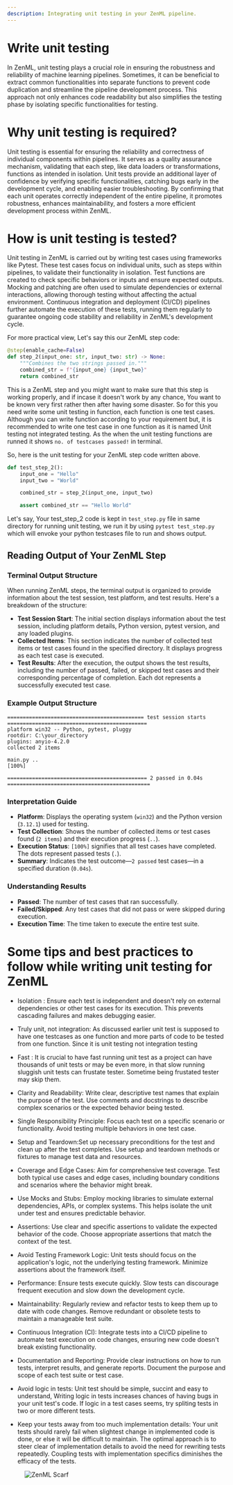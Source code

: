 ```yaml
---
description: Integrating unit testing in your ZenML pipeline.
---
```


# Write unit testing
In ZenML, unit testing plays a crucial role in ensuring the robustness and reliability of machine learning pipelines. Sometimes, it can be beneficial to extract common functionalities into separate functions to prevent code duplication and streamline the pipeline development process. This approach not only enhances code readability but also simplifies the testing phase by isolating specific functionalities for testing.

# Why unit testing is required?
Unit testing is essential for ensuring the reliability and correctness of individual components within pipelines. It serves as a quality assurance mechanism, validating that each step, like data loaders or transformations, functions as intended in isolation. Unit tests provide an additional layer of confidence by verifying specific functionalities, catching bugs early in the development cycle, and enabling easier troubleshooting. By confirming that each unit operates correctly independent of the entire pipeline, it promotes robustness, enhances maintainability, and fosters a more efficient development process within ZenML.

# How is unit testing is tested?
Unit testing in ZenML is carried out by writing test cases using frameworks like Pytest. These test cases focus on individual units, such as steps within pipelines, to validate their functionality in isolation. Test functions are created to check specific behaviors or inputs and ensure expected outputs. Mocking and patching are often used to simulate dependencies or external interactions, allowing thorough testing without affecting the actual environment. Continuous integration and deployment (CI/CD) pipelines further automate the execution of these tests, running them regularly to guarantee ongoing code stability and reliability in ZenML's development cycle.

For more practical view, Let's say this our ZenML step code:

```python
@step(enable_cache=False)
def step_2(input_one: str, input_two: str) -> None:
    """Combines the two strings passed in."""
    combined_str = f"{input_one} {input_two}"
    return combined_str
```

This is a ZenML step and you might want to make sure that this step is working properly, and if incase it doesn't work by any chance, You want to be known very first rather then after having some disaster. So for this you need write some unit testing in function, each function is one test cases. Although you can write function according to your requirement but, it is recommended to write one test case in one function as it is named Unit testing not integrated testing. As the when the unit testing functions are runned it shows `no. of testcases passed!` in terminal.

So, here is the unit testing for your ZenML step code written above.

```Python
def test_step_2():
    input_one = "Hello"
    input_two = "World"

    combined_str = step_2(input_one, input_two)

    assert combined_str == "Hello World"

```
Let's say, Your test_step_2 code is kept in `test_step.py` file in same directory for running unit testing, we run it by using `pytest test_step.py` which will envoke your python testcases file to run and shows output.

<!--Reading Output-->

## Reading Output of Your ZenML Step

### Terminal Output Structure
When running ZenML steps, the terminal output is organized to provide information about the test session, test platform, and test results. Here's a breakdown of the structure:

- **Test Session Start**: The initial section displays information about the test session, including platform details, Python version, pytest version, and any loaded plugins.
- **Collected Items**: This section indicates the number of collected test items or test cases found in the specified directory. It displays progress as each test case is executed.
- **Test Results**: After the execution, the output shows the test results, including the number of passed, failed, or skipped test cases and their corresponding percentage of completion. Each dot represents a successfully executed test case.

### Example Output Structure

```plaintext
============================================ test session starts =============================================
platform win32 -- Python, pytest, pluggy
rootdir: C:\your_directory
plugins: anyio-4.2.0
collected 2 items

main.py ..                                                                                              [100%] 

============================================= 2 passed in 0.04s ==============================================
```

### Interpretation Guide

- **Platform**: Displays the operating system (`win32`) and the Python version (`3.12.1`) used for testing.
- **Test Collection**: Shows the number of collected items or test cases found (`2 items`) and their execution progress (`..`).
- **Execution Status**: `[100%]` signifies that all test cases have completed. The dots represent passed tests (`.`).
- **Summary**: Indicates the test outcome—`2 passed` test cases—in a specified duration (`0.04s`).

### Understanding Results

- **Passed**: The number of test cases that ran successfully.
- **Failed/Skipped**: Any test cases that did not pass or were skipped during execution.
- **Execution Time**: The time taken to execute the entire test suite.

# Some tips and best practices to follow while writing unit testing for ZenML

- Isolation : Ensure each test is independent and doesn't rely on external dependencies or other test cases for its execution. This prevents cascading failures and makes debugging easier.

- Truly unit, not integration: As discussed earlier unit test is supposed to have one testcases as one function and more parts of code to be tested from one function. Since it is unit testing not integration testing

- Fast : It is crucial to have fast running unit test as a project can have thousands of unit tests or may be even more, in that slow running sluggish unit tests can frustate tester. Sometime being frustated tester may skip them.

- Clarity and Readability: Write clear, descriptive test names that explain the purpose of the test. Use comments and docstrings to describe complex scenarios or the expected behavior being tested.

- Single Responsibility Principle: Focus each test on a specific scenario or functionality. Avoid testing multiple behaviors in one test case.

- Setup and Teardown:Set up necessary preconditions for the test and clean up after the test completes. Use setup and teardown methods or fixtures to manage test data and resources.

- Coverage and Edge Cases: Aim for comprehensive test coverage. Test both typical use cases and edge cases, including boundary conditions and scenarios where the behavior might break.

- Use Mocks and Stubs: Employ mocking libraries to simulate external dependencies, APIs, or complex systems. This helps isolate the unit under test and ensures predictable behavior.

- Assertions: Use clear and specific assertions to validate the expected behavior of the code. Choose appropriate assertions that match the context of the test.

- Avoid Testing Framework Logic: Unit tests should focus on the application's logic, not the underlying testing framework. Minimize assertions about the framework itself.

- Performance: Ensure tests execute quickly. Slow tests can discourage frequent execution and slow down the development cycle.

- Maintainability: Regularly review and refactor tests to keep them up to date with code changes. Remove redundant or obsolete tests to maintain a manageable test suite.

- Continuous Integration (CI): Integrate tests into a CI/CD pipeline to automate test execution on code changes, ensuring new code doesn't break existing functionality.

- Documentation and Reporting: Provide clear instructions on how to run tests, interpret results, and generate reports. Document the purpose and scope of each test suite or test case.

- Avoid logic in tests: Unit test should be simple, succint and easy to understand, Writing logic in tests increases chances of having bugs in your unit test's code. If logic in a test cases seems, try spliting tests in two or more different tests.

- Keep your tests away from too much implementation details: Your unit tests should rarely fail when slightest change in implemented code is done, or else it will be difficult to maintain. The optimal approach is to steer clear of implementation details to avoid the need for rewriting tests repeatedly. Coupling tests with implementation specifics diminishes the efficacy of the tests.

<!-- For scarf -->
<figure><img alt="ZenML Scarf" referrerpolicy="no-referrer-when-downgrade" src="https://static.scarf.sh/a.png?x-pxid=f0b4f458-0a54-4fcd-aa95-d5ee424815bc" /></figure>